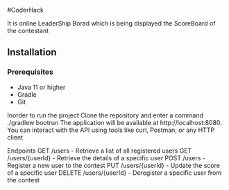 #CoderHack 

It is online LeaderShip Borad which is being displayed the ScoreBoard of the contestant

## Installation

### Prerequisites

- Java 11 or higher
- Gradle
- Git

Inorder to run the project 
Clone the repository and enter a command ./gradlew bootrun 
The application will be available at http://localhost:8080. You can interact with the API using tools like curl, Postman, or any HTTP client


Endpoints
GET /users - Retrieve a list of all registered users
GET /users/{userId} - Retrieve the details of a specific user
POST /users - Register a new user to the contest
PUT /users/{userId} - Update the score of a specific user
DELETE /users/{userId} - Deregister a specific user from the contest


